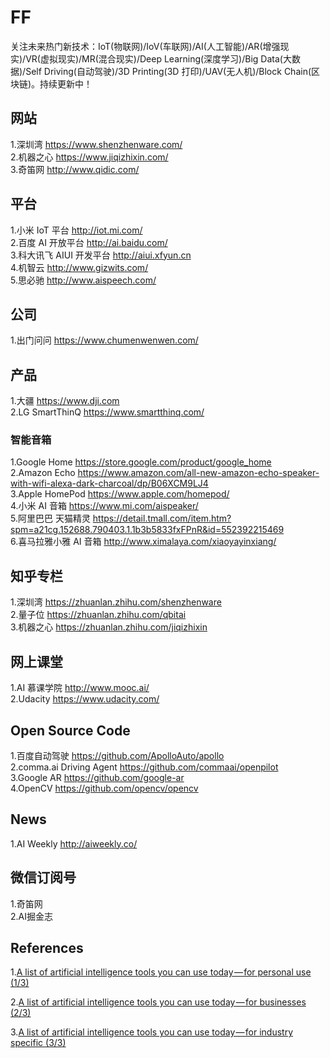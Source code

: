 # FF

关注未来热门新技术：IoT(物联网)/IoV(车联网)/AI(人工智能)/AR(增强现实)/VR(虚拟现实)/MR(混合现实)/Deep Learning(深度学习)/Big Data(大数据)/Self Driving(自动驾驶)/3D Printing(3D 打印)/UAV(无人机)/Block Chain(区块链)。持续更新中！

## 网站

1.深圳湾 https://www.shenzhenware.com/  
2.机器之心 https://www.jiqizhixin.com/  
3.奇笛网 http://www.qidic.com/  

## 平台

1.小米 IoT 平台 http://iot.mi.com/  
2.百度 AI 开放平台 http://ai.baidu.com/  
3.科大讯飞 AIUI 开发平台 http://aiui.xfyun.cn  
4.机智云 http://www.gizwits.com/  
5.思必驰 http://www.aispeech.com/

## 公司

1.出门问问 https://www.chumenwenwen.com/

## 产品

1.大疆 https://www.dji.com  
2.LG SmartThinQ https://www.smartthinq.com/

### 智能音箱

1.Google Home https://store.google.com/product/google_home  
2.Amazon Echo https://www.amazon.com/all-new-amazon-echo-speaker-with-wifi-alexa-dark-charcoal/dp/B06XCM9LJ4  
3.Apple HomePod https://www.apple.com/homepod/  
4.小米 AI 音箱 https://www.mi.com/aispeaker/  
5.阿里巴巴 天猫精灵 https://detail.tmall.com/item.htm?spm=a21cg.152688.790403.1.1b3b5833fxFPnR&id=552392215469  
6.喜马拉雅小雅 AI 音箱 http://www.ximalaya.com/xiaoyayinxiang/

## 知乎专栏

1.深圳湾 https://zhuanlan.zhihu.com/shenzhenware  
2.量子位 https://zhuanlan.zhihu.com/qbitai  
3.机器之心 https://zhuanlan.zhihu.com/jiqizhixin

## 网上课堂

1.AI 慕课学院 http://www.mooc.ai/  
2.Udacity https://www.udacity.com/

## Open Source Code

1.百度自动驾驶 https://github.com/ApolloAuto/apollo  
2.comma.ai Driving Agent https://github.com/commaai/openpilot  
3.Google AR https://github.com/google-ar  
4.OpenCV https://github.com/opencv/opencv

## News

1.AI Weekly http://aiweekly.co/

## 微信订阅号

1.奇笛网  
2.AI掘金志

## References

1.[A list of artificial intelligence tools you can use today — for personal use (1/3)](https://medium.com/imlyra/a-list-of-artificial-intelligence-tools-you-can-use-today-for-personal-use-1-3-7f1b60b6c94f)

2.[A list of artificial intelligence tools you can use today — for businesses (2/3)](https://hackernoon.com/a-list-of-artificial-intelligence-tools-you-can-use-today-for-businesses-2-3-eea3ac374835)

3.[A list of artificial intelligence tools you can use today — for industry specific (3/3)](https://medium.com/imlyra/a-list-of-artificial-intelligence-tools-you-can-use-today-for-industry-specific-3-3-5e16c68da697)







